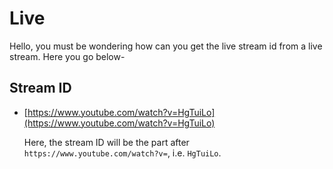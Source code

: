 # Live

Hello, you must be wondering how can you get the live stream id from a live stream. Here you go below- 

## Stream ID

- [https://www.youtube.com/watch?v=HgTuiLo](https://www.youtube.com/watch?v=HgTuiLo)

  Here, the stream ID will be the part after `https://www.youtube.com/watch?v=`, i.e. `HgTuiLo`.
